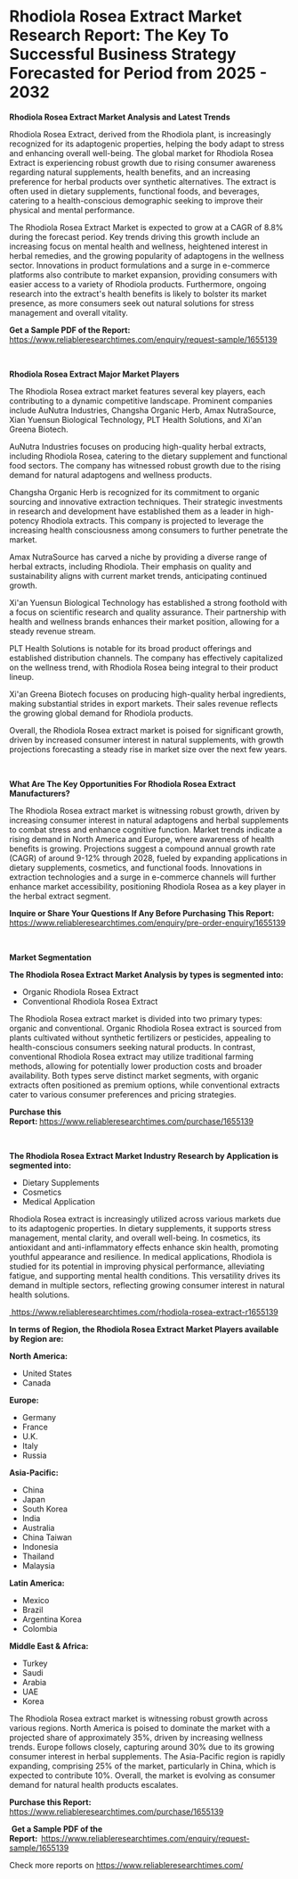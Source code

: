 <p><h1>Rhodiola Rosea Extract Market Research Report: The Key To Successful Business Strategy Forecasted for Period from 2025 - 2032</h1></p><p><strong>Rhodiola Rosea Extract Market Analysis and Latest Trends</strong></p>
<p><p>Rhodiola Rosea Extract, derived from the Rhodiola plant, is increasingly recognized for its adaptogenic properties, helping the body adapt to stress and enhancing overall well-being. The global market for Rhodiola Rosea Extract is experiencing robust growth due to rising consumer awareness regarding natural supplements, health benefits, and an increasing preference for herbal products over synthetic alternatives. The extract is often used in dietary supplements, functional foods, and beverages, catering to a health-conscious demographic seeking to improve their physical and mental performance.</p><p>The Rhodiola Rosea Extract Market is expected to grow at a CAGR of 8.8% during the forecast period. Key trends driving this growth include an increasing focus on mental health and wellness, heightened interest in herbal remedies, and the growing popularity of adaptogens in the wellness sector. Innovations in product formulations and a surge in e-commerce platforms also contribute to market expansion, providing consumers with easier access to a variety of Rhodiola products. Furthermore, ongoing research into the extract's health benefits is likely to bolster its market presence, as more consumers seek out natural solutions for stress management and overall vitality.</p></p>
<p><strong>Get a Sample PDF of the Report:&nbsp;</strong> <a href="https://www.reliableresearchtimes.com/enquiry/request-sample/1655139?utm_campaign=3291&utm_medium=2&utm_source=Github&utm_content=ia&utm_term=06032025&utm_id=rhodiola-rosea-extract">https://www.reliableresearchtimes.com/enquiry/request-sample/1655139</a></p>
<p>&nbsp;</p>
<p><strong>Rhodiola Rosea Extract Major Market Players</strong></p>
<p><p>The Rhodiola Rosea extract market features several key players, each contributing to a dynamic competitive landscape. Prominent companies include AuNutra Industries, Changsha Organic Herb, Amax NutraSource, Xian Yuensun Biological Technology, PLT Health Solutions, and Xi'an Greena Biotech.</p><p>AuNutra Industries focuses on producing high-quality herbal extracts, including Rhodiola Rosea, catering to the dietary supplement and functional food sectors. The company has witnessed robust growth due to the rising demand for natural adaptogens and wellness products. </p><p>Changsha Organic Herb is recognized for its commitment to organic sourcing and innovative extraction techniques. Their strategic investments in research and development have established them as a leader in high-potency Rhodiola extracts. This company is projected to leverage the increasing health consciousness among consumers to further penetrate the market.</p><p>Amax NutraSource has carved a niche by providing a diverse range of herbal extracts, including Rhodiola. Their emphasis on quality and sustainability aligns with current market trends, anticipating continued growth.</p><p>Xi'an Yuensun Biological Technology has established a strong foothold with a focus on scientific research and quality assurance. Their partnership with health and wellness brands enhances their market position, allowing for a steady revenue stream.</p><p>PLT Health Solutions is notable for its broad product offerings and established distribution channels. The company has effectively capitalized on the wellness trend, with Rhodiola Rosea being integral to their product lineup.</p><p>Xi'an Greena Biotech focuses on producing high-quality herbal ingredients, making substantial strides in export markets. Their sales revenue reflects the growing global demand for Rhodiola products.</p><p>Overall, the Rhodiola Rosea extract market is poised for significant growth, driven by increased consumer interest in natural supplements, with growth projections forecasting a steady rise in market size over the next few years.</p></p>
<p>&nbsp;</p>
<p><strong>What Are The Key Opportunities For Rhodiola Rosea Extract Manufacturers?</strong></p>
<p><p>The Rhodiola Rosea extract market is witnessing robust growth, driven by increasing consumer interest in natural adaptogens and herbal supplements to combat stress and enhance cognitive function. Market trends indicate a rising demand in North America and Europe, where awareness of health benefits is growing. Projections suggest a compound annual growth rate (CAGR) of around 9-12% through 2028, fueled by expanding applications in dietary supplements, cosmetics, and functional foods. Innovations in extraction technologies and a surge in e-commerce channels will further enhance market accessibility, positioning Rhodiola Rosea as a key player in the herbal extract segment.</p></p>
<p><strong>Inquire or Share Your Questions If Any Before Purchasing This Report:</strong> <a href="https://www.reliableresearchtimes.com/enquiry/pre-order-enquiry/1655139?utm_campaign=3291&utm_medium=2&utm_source=Github&utm_content=ia&utm_term=06032025&utm_id=rhodiola-rosea-extract">https://www.reliableresearchtimes.com/enquiry/pre-order-enquiry/1655139</a></p>
<p>&nbsp;</p>
<p><strong>Market Segmentation</strong></p>
<p><strong>The Rhodiola Rosea Extract Market Analysis by types is segmented into:</strong></p>
<p><ul><li>Organic Rhodiola Rosea Extract</li><li>Conventional Rhodiola Rosea Extract</li></ul></p>
<p><p>The Rhodiola Rosea extract market is divided into two primary types: organic and conventional. Organic Rhodiola Rosea extract is sourced from plants cultivated without synthetic fertilizers or pesticides, appealing to health-conscious consumers seeking natural products. In contrast, conventional Rhodiola Rosea extract may utilize traditional farming methods, allowing for potentially lower production costs and broader availability. Both types serve distinct market segments, with organic extracts often positioned as premium options, while conventional extracts cater to various consumer preferences and pricing strategies.</p></p>
<p><strong>Purchase this Report:&nbsp;</strong><a href="https://www.reliableresearchtimes.com/purchase/1655139?utm_campaign=3291&utm_medium=2&utm_source=Github&utm_content=ia&utm_term=06032025&utm_id=rhodiola-rosea-extract">https://www.reliableresearchtimes.com/purchase/1655139</a></p>
<p>&nbsp;</p>
<p><strong>The Rhodiola Rosea Extract Market Industry Research by Application is segmented into:</strong></p>
<p><ul><li>Dietary Supplements</li><li>Cosmetics</li><li>Medical Application</li></ul></p>
<p><p>Rhodiola Rosea extract is increasingly utilized across various markets due to its adaptogenic properties. In dietary supplements, it supports stress management, mental clarity, and overall well-being. In cosmetics, its antioxidant and anti-inflammatory effects enhance skin health, promoting youthful appearance and resilience. In medical applications, Rhodiola is studied for its potential in improving physical performance, alleviating fatigue, and supporting mental health conditions. This versatility drives its demand in multiple sectors, reflecting growing consumer interest in natural health solutions.</p></p>
<p><a href="https://www.reliableresearchtimes.com/rhodiola-rosea-extract-r1655139?utm_campaign=3291&utm_medium=2&utm_source=Github&utm_content=ia&utm_term=06032025&utm_id=rhodiola-rosea-extract">&nbsp;https://www.reliableresearchtimes.com/rhodiola-rosea-extract-r1655139</a></p>
<p><strong>In terms of Region, the Rhodiola Rosea Extract Market Players available by Region are:</strong></p>
<p>
    <p> <strong> North America: </strong>
        <ul>
            <li>United States</li>
            <li>Canada</li>
        </ul>
        </p> 
    <p> <strong> Europe: </strong>
        <ul>
            <li>Germany</li>
            <li>France</li>
            <li>U.K.</li>
            <li>Italy</li>
            <li>Russia</li>
        </ul>
        </p> 
    <p> <strong> Asia-Pacific: </strong>
        <ul>
            <li>China</li>
            <li>Japan</li>
            <li>South Korea</li>
            <li>India</li>
            <li>Australia</li>
            <li>China Taiwan</li>
            <li>Indonesia</li>
            <li>Thailand</li>
            <li>Malaysia</li>
        </ul>
        </p> 
    <p> <strong> Latin America: </strong>
        <ul>
            <li>Mexico</li>
            <li>Brazil</li>
            <li>Argentina Korea</li>
            <li>Colombia</li>
        </ul>
        </p> 
    <p> <strong> Middle East & Africa: </strong>
        <ul>
            <li>Turkey</li>
            <li>Saudi</li>
            <li>Arabia</li>
            <li>UAE</li>
            <li>Korea</li>
        </ul>
    </p>
    </p>
<p><p>The Rhodiola Rosea extract market is witnessing robust growth across various regions. North America is poised to dominate the market with a projected share of approximately 35%, driven by increasing wellness trends. Europe follows closely, capturing around 30% due to its growing consumer interest in herbal supplements. The Asia-Pacific region is rapidly expanding, comprising 25% of the market, particularly in China, which is expected to contribute 10%. Overall, the market is evolving as consumer demand for natural health products escalates.</p></p>
<p><strong>Purchase this Report: </strong><a href="https://www.reliableresearchtimes.com/purchase/1655139?utm_campaign=3291&utm_medium=2&utm_source=Github&utm_content=ia&utm_term=06032025&utm_id=rhodiola-rosea-extract">https://www.reliableresearchtimes.com/purchase/1655139</a></p>
<p>&nbsp;<strong>Get a Sample PDF of the Report:&nbsp;&nbsp;</strong><a href="https://www.reliableresearchtimes.com/enquiry/request-sample/1655139?utm_campaign=3291&utm_medium=2&utm_source=Github&utm_content=ia&utm_term=06032025&utm_id=rhodiola-rosea-extract">https://www.reliableresearchtimes.com/enquiry/request-sample/1655139</a></p>
<p><strong></strong></p>
<p>Check more reports on <a href="https://www.reliableresearchtimes.com/?utm_campaign=3291&utm_medium=2&utm_source=Github&utm_content=ia&utm_term=06032025&utm_id=rhodiola-rosea-extract">https://www.reliableresearchtimes.com/</a></p>